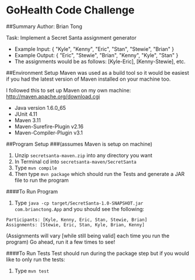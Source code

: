 GoHealth Code Challenge
=======================

##Summary
Author: Brian Tong
 
Task: Implement a Secret Santa assignment generator
 
* Example  Input: { "Kyle", "Kenny", "Eric", "Stan", "Stewie", "Brian" }
* Example Output: { "Eric", "Stewie", "Brian", "Kenny", "Kyle", "Stan" }
* The assignments would be as follows: [Kyle-Eric], [Kenny-Stewie], etc.

##Environment Setup
Maven was used as a build tool so it would be easiest if you had the latest version of Maven installed on your machine too.

I followed this to set up Maven on my own machine: http://maven.apache.org/download.cgi

* Java version 1.6.0_65
* JUnit 4.11
* Maven 3.11
 * Maven-Surefire-Plugin v2.16
 * Maven-Compiler-Plugin v3.1

##Program Setup 
###(assumes Maven is setup on machine)
1. Unzip `secretsanta-maven.zip` into any directory you want  
2. In Terminal cd into `secretsanta-maven/SecretSanta`  
3. Type `mvn compile`  
4. Then type `mvn package` which should run the Tests and generate a JAR file to run the program  

####To Run Program
1. Type `java -cp target/SecretSanta-1.0-SNAPSHOT.jar com.brianctong.App` and you should see the following:

```
Participants: [Kyle, Kenny, Eric, Stan, Stewie, Brian]
Assignments: [Stewie, Eric, Stan, Kyle, Brian, Kenny]
```
(Assignments will vary [while still being valid] each time you run the program) 
Go ahead, run it a few times to see!

####To Run Tests
Test should run during the package step but if you would like to only run the tests:

1. Type `mvn test`


